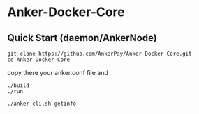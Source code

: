 # Anker-Docker-Core

## Quick Start (daemon/AnkerNode)

```text
git clone https://github.com/AnkerPay/Anker-Docker-Core.git
cd Anker-Docker-Core
```
copy there your anker.conf file
and
```text
./build
./run

./anker-cli.sh getinfo
```
